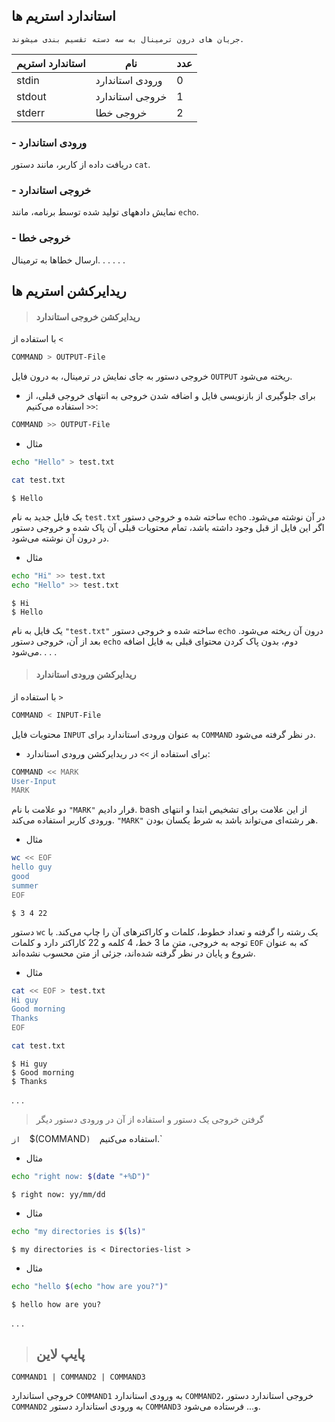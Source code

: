 ## استاندارد استریم ها
`جریان های درون ترمینال به سه دسته تقسیم بندی میشوند.`

| استاندارد استریم | نام | عدد |
| ---------------- | --------------- | --- |
| stdin | ورودی استاندارد | 0 |
| stdout | خروجی استاندارد | 1 |
| stderr | خروجی خطا | 2 |

### - ورودی استاندارد

دریافت داده از کاربر، مانند دستور `cat`.

### - خروجی استاندارد

نمایش دادههای تولید شده توسط برنامه، مانند `echo`.

### - خروجی خطا

ارسال خطاها به ترمینال.
‌.
.
.
.
.
## ریدایرکشن استریم ها

>  #### ریدایرکشن خروجی استاندارد

با استفاده از `<`

```bash
COMMAND > OUTPUT-File
```

خروجی دستور به جای نمایش در ترمینال، به درون فایل `OUTPUT` ریخته می‌شود.

- برای جلوگیری از بازنویسی فایل و اضافه شدن خروجی به انتهای خروجی قبلی، از `<<` استفاده می‌کنیم:

```bash
COMMAND >> OUTPUT-File
```

- مثال

```bash
echo "Hello" > test.txt
```

```sh
cat test.txt
```

```
$ Hello
```

یک فایل جدید به نام `test.txt` ساخته شده و خروجی دستور `echo` در آن نوشته می‌شود. اگر این فایل از قبل وجود داشته باشد، تمام محتویات قبلی آن پاک شده و خروجی دستور در درون آن نوشته می‌شود.
‌
- مثال

```bash
echo "Hi" >> test.txt
echo "Hello" >> test.txt
```

```
$ Hi
$ Hello
```

یک فایل به نام `"test.txt"` ساخته شده و خروجی دستور `echo` درون آن ریخته می‌شود. بعد از آن، خروجی دستور `echo` دوم، بدون پاک کردن محتوای قبلی به فایل اضافه می‌شود.
‌.
.
.
>  ####  ریدایرکشن ورودی استاندارد

با استفاده از `>`

```bash
COMMAND < INPUT-File
```

محتویات فایل `INPUT` به عنوان ورودی استاندارد برای `COMMAND` در نظر گرفته می‌شود.
‌

- برای استفاده از `>>` در ریدایرکشن ورودی استاندارد:

```bash
COMMAND << MARK
User-Input
MARK
```

دو علامت با نام `"MARK"` قرار دادیم. bash از این علامت برای تشخیص ابتدا و انتهای ورودی کاربر استفاده می‌کند. `"MARK"` هر رشته‌ای می‌تواند باشد به شرط یکسان بودن.

- مثال

```bash
wc << EOF
hello guy
good
summer
EOF
```

```
$ 3 4 22
```

دستور `wc` یک رشته را گرفته و تعداد خطوط، کلمات و کاراکترهای آن را چاپ می‌کند. با توجه به خروجی، متن ما 3 خط، 4 کلمه و 22 کاراکتر دارد و کلمات `EOF` که به عنوان شروع و پایان در نظر گرفته شده‌اند، جزئی از متن محسوب نشده‌اند.

- مثال

```bash
cat << EOF > test.txt
Hi guy
Good morning
Thanks
EOF
```

```bash
cat test.txt
```

```
$ Hi guy
$ Good morning
$ Thanks
```
‌.
.
.
>  گرفتن خروجی یک دستور و استفاده از آن در ورودی دستور دیگر

  `از 
  `$(COMMAND`) 
  `استفاده می‌کنیم.`

- مثال

```bash
echo "right now: $(date "+%D")"
```

```
$ right now: yy/mm/dd
```
- مثال

```bash
echo "my directories is $(ls)"
```

```
$ my directories is < Directories-list >
```
- مثال

```bash
echo "hello $(echo "how are you?")"
```

```
$ hello how are you?
```
‌.
.
.

> ## پایپ لاین

```
COMMAND1 | COMMAND2 | COMMAND3
```

خروجی استاندارد `COMMAND1` به ورودی استاندارد `COMMAND2`، خروجی استاندارد دستور `COMMAND2` به ورودی استاندارد دستور `COMMAND3` و... فرستاده می‌شود.
